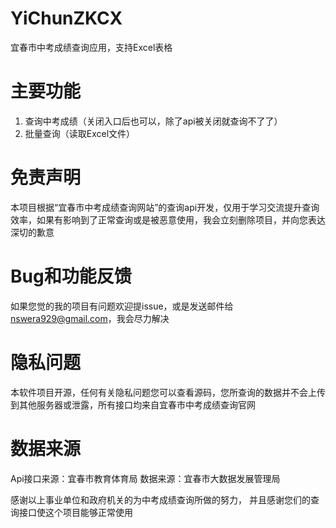 # YiChunZKCX
宜春市中考成绩查询应用，支持Excel表格

# 主要功能
1. 查询中考成绩（关闭入口后也可以，除了api被关闭就查询不了了）
2. 批量查询（读取Excel文件）
   
# 免责声明
本项目根据“宜春市中考成绩查询网站”的查询api开发，仅用于学习交流提升查询效率，如果有影响到了正常查询或是被恶意使用，我会立刻删除项目，并向您表达深切的歉意

# Bug和功能反馈
如果您觉的我的项目有问题欢迎提issue，或是发送邮件给 nswera929@gmail.com，我会尽力解决

# 隐私问题
本软件项目开源，任何有关隐私问题您可以查看源码，您所查询的数据并不会上传到其他服务器或泄露，所有接口均来自宜春市中考成绩查询官网

# 数据来源
Api接口来源：宜春市教育体育局
数据来源：宜春市大数据发展管理局

感谢以上事业单位和政府机关的为中考成绩查询所做的努力，
并且感谢您们的查询接口使这个项目能够正常使用


